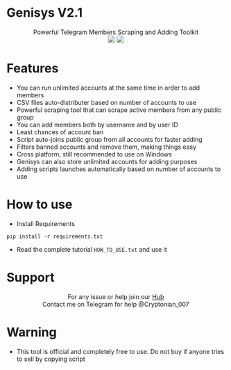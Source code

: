 # Genisys V2.1
<p align='center'>
  Powerful Telegram Members Scraping and Adding Toolkit<br>
  <a href="https://t.me/joinchat/AAAAAEivg18nL5WJOPdokA"><img src="https://img.shields.io/badge/Telegram-HackTronix1-green"></a> <a href="https://www.instagram.com/cryptonian0"><img src="https://img.shields.io/badge/FollowOn-Instagram-green"></a>
  </p>

# Features

* You can run unlimited accounts at the same time in order to add members
* CSV files auto-distributer based on number of accounts to use
* Powerful scraping tool that can scrape active members from any public group
* You can add members both by username and by user ID
* Least chances of account ban
* Script auto-joins public group from all accounts for faster adding
* Filters banned accounts and remove them, making things easy
* Cross platform, still recommended to use on Windows
* Genisys can also store unlimited accounts for adding purposes
* Adding scripts launches automatically based on number of accounts to use

# How to use

* Install Requirements

`pip install -r requirements.txt`

* Read the complete tutorial `HOW_TO_USE.txt` and use it

# Support
<p align='center'>
  For any issue or help join our <a href='https://t.me/HackTronix_Hub'> Hub </a><br>
  Contact me on Telegram for help @Cryptonian_007
  </p>

# Warning

* This tool is official and completely free to use. Do not buy if anyone tries to sell by copying script 
